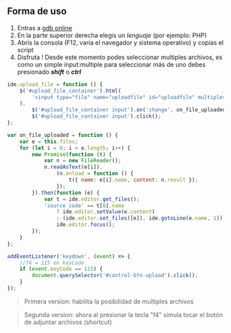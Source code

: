 ## Forma de uso

1. Entras a [gdb online](https://www.onlinegdb.com/)
2. En la parte superior derecha elegis un _lenguaje_ (por ejemplo: PHP)
3. Abris la consola (F12, varia el navegador y sistema operativo) y copias el script
4. Disfruta ! Desde este momento podes seleccionar multiples archivos, es como un simple input:multiple para seleccionar más de uno debes presionado **_shift_** o **_ctrl_**

```js
ide.upload_file = function () {
	$('#upload_file_container').html(
		'<input type="file" name="uploadfile" id="uploadfile" multiple>',
	),
		$('#upload_file_container input').on('change', on_file_uploaded),
		$('#upload_file_container input').click();
};

var on_file_uploaded = function () {
	var e = this.files;
	for (let i = 0; i < e.length; i++) {
		new Promise(function (t) {
			var n = new FileReader();
			n.readAsText(e[i]),
				(n.onload = function () {
					t({ name: e[i].name, content: n.result });
				});
		}).then(function (e) {
			var t = ide.editor.get_files();
			'source code' == t[0].name
				? ide.editor.setValue(e.content)
				: (ide.editor.set_files([e]), ide.gotoLine(e.name, 1)),
				ide.editor.focus();
		});
	}
};

addEventListener('keydown', (event) => {
	//f4 = 115 en keyCode
	if (event.keyCode == 115) {
		document.querySelector('#control-btn-upload').click();
	}
});
```

> Primera version: habilita la posibilidad de multiples archivos

> Segunda version: ahora al presionar la tecla "f4" simula tocar el botón de adjuntar archivos (shortcut)
